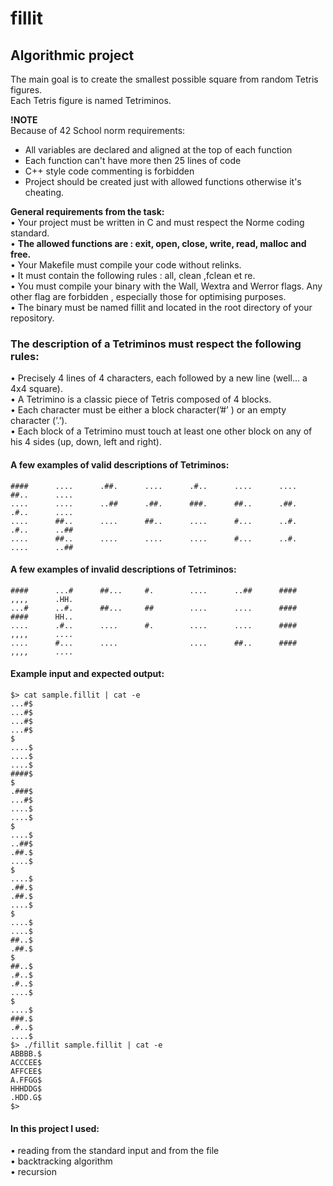 # fillit
## Algorithmic project 
The main goal is to create the smallest possible square from random Tetris figures. <br />
Each Tetris figure is named Tetriminos.

**!NOTE** <br />
Because of 42 School norm requirements: <br />
* All variables are declared and aligned at the top of each function <br />
* Each function can't have more then 25 lines of code <br />
* C++ style code commenting is forbidden <br />
* Project should be created just with allowed functions otherwise it's cheating. <br />

**General requirements from the task:** <br />
• Your project must be written in C and must respect the Norme coding standard. <br />
• **The allowed functions are : exit, open, close, write, read, malloc and free.** <br />
• Your Makefile must compile your code without relinks. <br />
• It must contain the following rules : all, clean ,fclean et re. <br />
• You must compile your binary with the Wall, Wextra and Werror flags. Any other flag are forbidden , especially those for optimising purposes. <br />
• The binary must be named fillit and located in the root directory of your repository. <br />

### The description of a Tetriminos must respect the following rules:
• Precisely 4 lines of 4 characters, each followed by a new line (well... a 4x4 square). <br />
• A Tetrimino is a classic piece of Tetris composed of 4 blocks. <br />
• Each character must be either a block character(’#’ ) or an empty character (’.’). <br />
• Each block of a Tetrimino must touch at least one other block on any of his 4 sides (up, down, left and right). <br />

#### A few examples of valid descriptions of Tetriminos:

```
####      ....      .##.      ....      .#..      ....      ....      ##..      ....
....      ....      ..##      .##.      ###.      ##..      .##.      .#..      ....
....      ##..      ....      ##..      ....      #...      ..#.      .#..      ..##
....      ##..      ....      ....      ....      #...      ..#.      ....      ..##
```

#### A few examples of invalid descriptions of Tetriminos:

```
####      ...#      ##...     #.        ....      ..##      ####      ,,,,      .HH.
...#      ..#.      ##...     ##        ....      ....      ####      ####      HH..
....      .#..      ....      #.        ....      ....      ####      ,,,,      ....
....      #...      ....                ....      ##..      ####      ,,,,      ....
```

#### Example input and expected output:
```
$> cat sample.fillit | cat -e
...#$
...#$
...#$
...#$
$
....$
....$
....$
####$
$
.###$
...#$
....$
....$
$
....$
..##$
.##.$
....$
$
....$
.##.$
.##.$
....$
$
....$
....$
##..$
.##.$
$
##..$
.#..$
.#..$
....$
$
....$
###.$
.#..$
....$
$> ./fillit sample.fillit | cat -e
ABBBB.$
ACCCEE$
AFFCEE$
A.FFGG$
HHHDDG$
.HDD.G$
$>
```

#### In this project I used: 
• reading from the standard input and from the file <br />
• backtracking algorithm <br />
• recursion <br />
